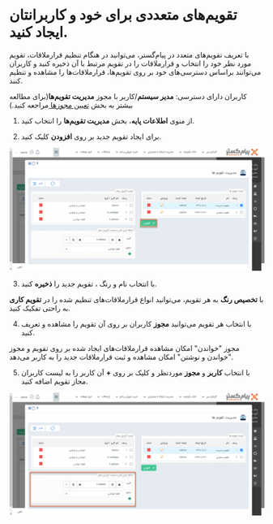 # تقویم‌های متعددی برای خود و کاربرانتان ایجاد کنید.

با تعریف تقویم‌های متعدد در پیام‌گستر، می‌توانید در هنگام تنظیم قرارملاقات، تقویم مورد نظر خود را انتخاب و قرارملاقات‌ را در تقویم مرتبط با آن ذخیره کنید و کاربران می‌توانند براساس دسترسی‌های خود بر روی تقویم‌ها، قرارملاقات‌ها را مشاهده و تنظیم کنند.

کاربران دارای دسترسی: **مدیر سیستم**/کاربر با مجوز **مدیریت تقویم‌ها**(برای مطالعه بیشتر به بخش [تعیین مجوزها ](https://github.com/1stco/PayamGostarDocs/blob/master/help2.5.4%20new/Getting-Started/Manage%20groups%20and%20users/Determine%20the%20level%20of%20access.md)مراجعه کنید.)

1)   از منوی **اطلاعات پایه**، بخش **مدیریت تقویم‌ها** را انتخاب کنید.

2) برای ایجاد تقویم جدید بر روی **افزودن** کلیک کنید.

![](Calendar.png)

3)   با انتخاب نام و رنگ ، تقویم جدید را **ذخیره** کنید. 

با **تخصیص رنگ** به هر تقویم، می‌توانید انواع قرارملاقات‌های تنظیم شده را در **تقویم کاری** به راحتی تفکیک کنید.


4)   با انتخاب هر تقویم می‌توانید **مجوز** کاربران بر روی آن تقویم را مشاهده و تعریف کنید. 


مجوز "خواندن" امکان مشاهده قرارملاقات‌های ایجاد شده بر روی تقویم و مجوز "خواندن و نوشتن" امکان مشاهده  و ثبت قرارملاقات جدید را به کاربر می‌دهد.

5)   با انتخاب **کاربر** و **مجوز** موردنظر و کلیک بر روی **+** آن کاربر را به لیست کاربران مجاز تقویم اضافه کنید.

![](Calendar1.png)




